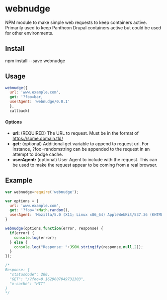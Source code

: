 # webnudge
NPM module to make simple web requests to keep containers active. 
Primarily used to keep Pantheon Drupal containers active but could be used for other environments.

## Install
npm install --save webnudge

## Usage
```javascript
webnudge({
  url: 'www.example.com',
  get: '?foo=bar,
  userAgent: 'webnudge/0.0.1'
  }, 
  callback)
 ```

#### Options
* **url:** (REQUIRED) The URL to request.
   Must be in the format of https://some.domain.tld/
* **get:** (optional) Additional get variable to append to request url. 
   For instance, ?foo=randomstring can be appended to the request in an attempt to dodge cache.
* **userAgent:** (optional) User Agent to include with the request.
   This can be used to make the request appear to be coming from a real browser.

## Example
```javascript
var webnudge=require('webnudge');

var options = {
  url: 'www.example.com',
  get: '?foo='+Math.random(),
  userAgent: 'Mozilla/5.0 (X11; Linux x86_64) AppleWebKit/537.36 (KHTML, like Gecko) Chrome/70.0.3538.77 Safari/537.36'
}

webnudge(options,function(error, response) {
  if(error) {
    console.log(error);
  } else { 
    console.log("Response: "+JSON.stringify(response,null,2));
  }
});

/*
Response: {
  "statusCode": 200,
  "GET": "/?foo=0.1629607049731303",
  "x-cache": "HIT"
}
*/
```
